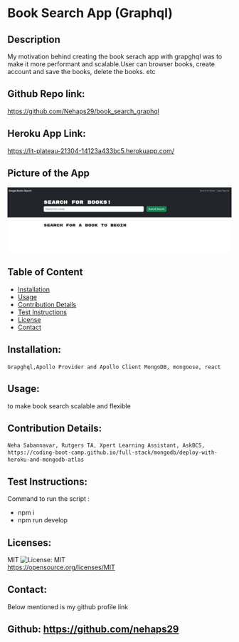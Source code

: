 # Book Search App (Graphql)

## Description
My motivation behind creating the book serach app with grapghql was to make it more performant and scalable.User can browser books, create account and save the books, delete the books. etc

## Github Repo link: 
https://github.com/Nehaps29/book_search_graphql

## Heroku App Link: 
https://lit-plateau-21304-14123a433bc5.herokuapp.com/

  ## Picture of the App
  
  ![App image](app.JPG)
  

  ## Table of Content

  - [Installation](#installation)
  - [Usage](#usage)
  - [Contribution Details](#contribution-details)
  - [Test Instructions](#test-instructions) 
  - [License](#licenses)
  - [Contact](#contact)
  
  

  ## Installation: 
    Grapghql,Apollo Provider and Apollo Client MongoDB, mongoose, react

  ## Usage:
  to make book search scalable and flexible

  ## Contribution Details: 
    
    Neha Sabannavar, Rutgers TA, Xpert Learning Assistant, AskBCS,
    https://coding-boot-camp.github.io/full-stack/mongodb/deploy-with-heroku-and-mongodb-atlas
  ## Test Instructions: 
   Command to run the script : 
   - npm i
   - npm run develop

  ## Licenses: 
  MIT
  ![License: MIT](https://img.shields.io/badge/License-MIT-yellow.svg)    
  https://opensource.org/licenses/MIT 

  
  ## Contact: 
  Below mentioned is my github profile link 

  ## Github: https://github.com/nehaps29
  


  
